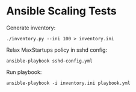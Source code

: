 # Ansible Scaling Tests

Generate inventory:

	./inventory.py --ini 100 > inventory.ini

Relax MaxStartups policy in sshd config:

	ansible-playbook sshd-config.yml

Run playbook:

	ansible-playbook -i inventory.ini playbook.yml
